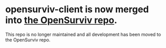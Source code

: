 # opensurviv-client is now merged into [the OpenSurviv repo](https://github.com/North-West-Wind/opensurviv).
This repo is no longer maintained and all development has been moved to the OpenSurviv repo.
